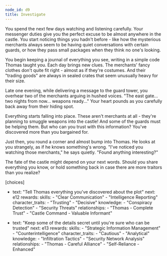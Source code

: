 ```yaml
---
node_id: d9
title: Investigate
---
```


You spend the next few days watching and listening carefully. Your messenger duties give you the perfect excuse to be almost anywhere in the castle. You start noticing things you hadn't before - like how the mysterious merchants always seem to be having quiet conversations with certain guards, or how they pass small packages when they think no one's looking.

You begin keeping a journal of everything you see, writing in a simple code Thomas taught you. Each day brings new clues. The merchants' fancy clothes don't quite fit right - almost as if they're costumes. And their "trading goods" are always in sealed crates that seem unusually heavy for their size.

Late one evening, while delivering a message to the guard tower, you overhear two of the merchants arguing in hushed voices. "The east gate... two nights from now... weapons ready..." Your heart pounds as you carefully back away from their hiding spot.

Everything starts falling into place. These aren't merchants at all - they're planning to smuggle weapons into the castle! And some of the guards must be helping them. But who can you trust with this information? You've discovered more than you bargained for.

Just then, you round a corner and almost bump into Thomas. He looks at you strangely, as if he knows something's wrong. "I've noticed you watching those merchants," he says quietly. "Found anything interesting?"

The fate of the castle might depend on your next words. Should you share everything you know, or hold something back in case there are more traitors than you realize?

[choices]
- text: "Tell Thomas everything you've discovered about the plot"
  next: e12
  rewards:
    skills: 
      - "Clear Communication"
      - "Intelligence Reporting"
    character_traits:
      - "Trusting"
      - "Decisive"
    knowledge:
      - "Conspiracy Detection"
      - "Security Threats"
    relationships:
      - "Thomas - Complete Trust"
      - "Castle Command - Valuable Informant"

- text: "Keep some of the details secret until you're sure who can be trusted"
  next: e13
  rewards:
    skills: 
      - "Strategic Information Management"
      - "Counterintelligence"
    character_traits:
      - "Cautious"
      - "Analytical"
    knowledge:
      - "Infiltration Tactics"
      - "Security Network Analysis"
    relationships:
      - "Thomas - Careful Alliance"
      - "Self-Reliance - Enhanced"